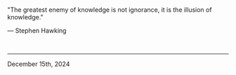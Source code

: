 
<br>

"The greatest enemy of knowledge is not ignorance, it is the illusion of knowledge."

― Stephen Hawking
 
</br>

---
December 15th, 2024
